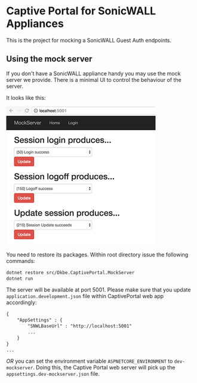 # Captive Portal for SonicWALL Appliances

This is the project for mocking a SonicWALL Guest Auth endpoints.

## Using the mock server
If you don't have a SonicWALL appliance handy you may use the mock server we provide. There is a minimal UI to control the behaviour of the server. 

It looks like this:


![alt](misc/mockserver_ui.png)

You need to restore its packages. Within root directory issue the following commands:
```
dotnet restore src/Dkbe.CaptivePortal.MockServer
dotnet run
```
The server will be available at port 5001. Please make sure that you update `application.development.json` file within CaptivePortal web app accordingly: 
```
{
    "AppSettings" : {
        "SNWLBaseUrl" : "http://localhost:5001"
        ...
    }
}
...
```
_OR_ you can set the environment variable `ASPNETCORE_ENVIRONMENT` to `dev-mockserver`. Doing this, the Captive Portal web server will pick up the `appsettings.dev-mockserver.json` file.

